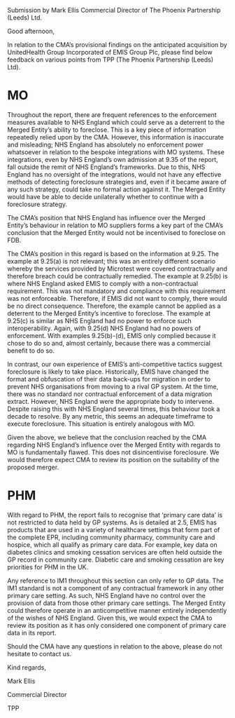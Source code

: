 Submission by Mark Ellis Commercial Director of The Phoenix Partnership (Leeds) Ltd.

Good afternoon,

In relation to the CMA’s provisional findings on the anticipated acquisition by UnitedHealth Group Incorporated of EMIS Group Plc, please find below feedback on various points from TPP (The Phoenix Partnership (Leeds) Ltd).

# MO

Throughout the report, there are frequent references to the enforcement measures available to NHS England which could serve as a deterrent to the Merged Entity’s ability to foreclose. This is a key piece of information repeatedly relied upon by the CMA. However, this information is inaccurate and misleading; NHS England has absolutely no enforcement power whatsoever in relation to the bespoke integrations with MO systems. These integrations, even by NHS England’s own admission at 9.35 of the report, fall outside the remit of NHS England’s frameworks. Due to this, NHS England has no oversight of the integrations, would not have any effective methods of detecting foreclosure strategies and, even if it became aware of any such strategy, could take no formal action against it. The Merged Entity would have be able to decide unilaterally whether to continue with a foreclosure strategy.

The CMA’s position that NHS England has influence over the Merged Entity’s behaviour in relation to MO suppliers forms a key part of the CMA’s conclusion that the Merged Entity would not be incentivised to foreclose on FDB.

The CMA’s position in this regard is based on the information at 9.25. The example at 9.25(a) is not relevant; this was an entirely different scenario whereby the services provided by Microtest were covered contractually and therefore breach could be contractually remedied. The example at 9.25(b) is where NHS England asked EMIS to comply with a non-contractual requirement. This was not mandatory and compliance with this requirement was not enforceable. Therefore, if EMIS did not want to comply, there would be no direct consequence. Therefore, the example cannot be applied as a deterrent to the Merged Entity’s incentive to foreclose. The example at 9.25(c) is similar as NHS England had no power to enforce such interoperability. Again, with 9.25(d) NHS England had no powers of enforcement. With examples 9.25(b)-(d), EMIS only complied because it chose to do so and, almost certainly, because there was a commercial benefit to do so.

In contrast, our own experience of EMIS’s anti-competitive tactics suggest foreclosure is likely to take place. Historically, EMIS have changed the format and obfuscation of their data back-ups for migration in order to prevent NHS organisations from moving to a rival GP system. At the time, there was no standard nor contractual enforcement of a data migration extract. However, NHS England were the appropriate body to intervene. Despite raising this with NHS England several times, this behaviour took a decade to resolve. By any metric, this seems an adequate timeframe to execute foreclosure. This situation is entirely analogous with MO.

Given the above, we believe that the conclusion reached by the CMA regarding NHS England’s influence over the Merged Entity with regards to MO is fundamentally flawed. This does not disincentivise foreclosure. We would therefore expect CMA to review its position on the suitability of the proposed merger.

# PHM

With regard to PHM, the report fails to recognise that ‘primary care data’ is not restricted to data held by GP systems. As is detailed at 2.5, EMIS has products that are used in a variety of healthcare settings that form part of the complete EPR, including community pharmacy, community care and hospice, which all qualify as primary care data. For example, key data on diabetes clinics and smoking cessation services are often held outside the GP record in community care. Diabetic care and smoking cessation are key priorities for PHM in the UK.

Any reference to IM1 throughout this section can only refer to GP data. The IM1 standard is not a component of any contractual framework in any other primary care setting. As such, NHS England have no control over the provision of data from those other primary care settings. The Merged Entity could therefore operate in an anticompetitive manner entirely independently of the wishes of NHS England. Given this, we would expect the CMA to review its position as it has only considered one component of primary care data in its report.

Should the CMA have any questions in relation to the above, please do not hesitate to contact us.

Kind regards,

Mark Ellis

Commercial Director

TPP